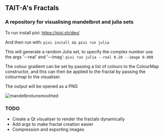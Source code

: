 ## TAIT-A's Fractals

### A repository for visualising mandelbrot and julia sets

To run install pixi: https://pixi.sh/dev/

And then run with:
```pixi install && pixi run julia```

This will generate a random Julia set, to specify the complex number use the args '--real' and '--imag':
```pixi run julia --real 0.28 --image 0.008```

The colour gradient can be set by passing a list of colours to the ColourMap constructor, and this can then be applied to the fractal by passing the colourmap to the visualiser.

The output will be opened as a PNG

![mandelbrotunsmoothed](https://github.com/Tait-A/Fractals/assets/71849384/7c6a9370-964c-4b73-9ed6-2932006c4fae)


### TODO
* Create a Qt visualiser to render the fractals dynamically
* Add args to make fractal creation easier
* Compression and exporting images 